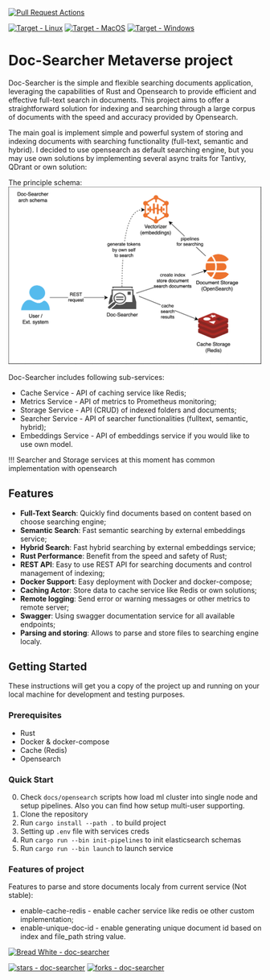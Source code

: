 [![Pull Request Actions](https://github.com/breadrock1/doc-searcher/actions/workflows/pull-request.yaml/badge.svg)](https://github.com/breadrock1/doc-searcher/actions/workflows/pull-request.yaml)

[![Target - Linux](https://img.shields.io/badge/OS-Linux-blue?logo=linux&logoColor=white)](https://www.linux.org/ "Go to Linux homepage")
[![Target - MacOS](https://img.shields.io/badge/OS-MacOS-blue?logo=linux&logoColor=white)](https://www.apple.com/ "Go to Apple homepage")
[![Target - Windows](https://img.shields.io/badge/OS-Windows-blue?logo=linux&logoColor=white)](https://www.microsoft.com/ "Go to Apple homepage")

# Doc-Searcher Metaverse project

Doc-Searcher is the simple and flexible searching documents application, leveraging the capabilities of Rust and Opensearch
to provide efficient and effective full-text search in documents. This project aims to offer a straightforward solution for
indexing and searching through a large corpus of documents with the speed and accuracy provided by Opensearch.

The main goal is implement simple and powerful system of storing and indexing documents with searching functionality 
(full-text, semantic and hybrid). I decided to use opensearch as default searching engine, but you may use own solutions 
by implementing several async traits for Tantivy, QDrant or own solution:

The principle schema:
![architecture.png](docs/architecture.png)

Doc-Searcher includes following sub-services:
 - Cache Service       - API of caching service like Redis;
 - Metrics Service     - API of metrics to Prometheus monitoring;
 - Storage Service     - API (CRUD) of indexed folders and documents;
 - Searcher Service    - API of searcher functionalities (fulltext, semantic, hybrid);
 - Embeddings Service  - API of embeddings service if you would like to use own model.
 
!!! Searcher and Storage services at this moment has common implementation with opensearch

## Features

- **Full-Text Search**: Quickly find documents based on content based on choose searching engine;
- **Semantic Search**: Fast semantic searching by external embeddings service;
- **Hybrid Search**: Fast hybrid searching by external embeddings service;
- **Rust Performance**: Benefit from the speed and safety of Rust;
- **REST API**: Easy to use REST API for searching documents and control management of indexing;
- **Docker Support**: Easy deployment with Docker and docker-compose;
- **Caching Actor**: Store data to cache service like Redis or own solutions;
- **Remote logging**: Send error or warning messages or other metrics to remote server;
- **Swagger**: Using swagger documentation service for all available endpoints;
- **Parsing and storing**: Allows to parse and store files to searching engine localy.

## Getting Started

These instructions will get you a copy of the project up and running on your local machine for development and testing purposes.

### Prerequisites

- Rust
- Docker & docker-compose
- Cache (Redis)
- Opensearch

### Quick Start

0. Check `docs/opensearch` scripts how load ml cluster into single node and setup pipelines. Also you can find how setup multi-user supporting.
1. Clone the repository
2. Run `cargo install --path .` to build project
3. Setting up `.env` file with services creds
4. Run `cargo run --bin init-pipelines` to init elasticsearch schemas
4. Run `cargo run --bin launch` to launch service

### Features of project

Features to parse and store documents localy from current service (Not stable):
 - enable-cache-redis    - enable cacher service like redis oe other custom implementation;
 - enable-unique-doc-id  - enable generating unique document id based on index and file_path string value.

[![Bread White - doc-searcher](https://img.shields.io/static/v1?label=Bread%20White&message=author&color=blue&logo=github)](https://github.com/breadrock1/doc-searcher)

[![stars - doc-searcher](https://img.shields.io/github/stars/breadrock1/doc-searcher?style=social)](https://github.com/breadrock1/doc-searcher)
[![forks - doc-searcher](https://img.shields.io/github/forks/breadrock1/doc-searcher?style=social)](https://github.com/breadrock1/doc-searcher)
